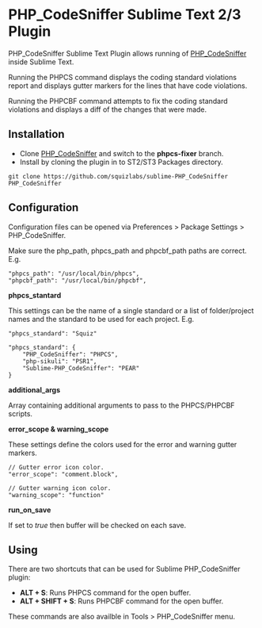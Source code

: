PHP_CodeSniffer Sublime Text 2/3 Plugin
========================================
PHP_CodeSniffer Sublime Text Plugin allows running of [PHP_CodeSniffer](https://github.com/squizlabs/PHP_CodeSniffer) inside Sublime Text.

Running the PHPCS command displays the coding standard violations report and displays gutter markers for the lines that have code violations.

Running the PHPCBF command attempts to fix the coding standard violations and displays a diff of the changes that were made.

Installation
--------------
- Clone [PHP_CodeSniffer](https://github.com/squizlabs/PHP_CodeSniffer) and switch to the **phpcs-fixer** branch.
- Install by cloning the plugin in to ST2/ST3 Packages directory.
```
git clone https://github.com/squizlabs/sublime-PHP_CodeSniffer PHP_CodeSniffer
```

Configuration
--------------
Configuration files can be opened via Preferences > Package Settings > PHP_CodeSniffer.

Make sure the php_path, phpcs_path and phpcbf_path paths are correct. E.g.
```
"phpcs_path": "/usr/local/bin/phpcs",
"phpcbf_path": "/usr/local/bin/phpcbf",
```


**phpcs_stantard**

This settings can be the name of a single standard or a list of folder/project names and the standard to be used for each project. E.g.
```
"phpcs_standard": "Squiz"
```
```
"phpcs_standard": {
    "PHP_CodeSniffer": "PHPCS",
    "php-sikuli": "PSR1",
    "Sublime-PHP_CodeSniffer": "PEAR"
}
```

**additional_args**

Array containing additional arguments to pass to the PHPCS/PHPCBF scripts.

**error_scope & warning_scope**

These settings define the colors used for the error and warning gutter markers.
```
// Gutter error icon color.
"error_scope": "comment.block",

// Gutter warning icon color.
"warning_scope": "function"
```

**run_on_save**

If set to *true* then buffer will be checked on each save.


Using
--------
There are two shortcuts that can be used for Sublime PHP_CodeSniffer plugin:
- **ALT + S**: Runs PHPCS command for the open buffer.
- **ALT + SHIFT + S**: Runs PHPCBF command for the open buffer.

These commands are also availble in Tools > PHP_CodeSniffer menu.